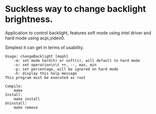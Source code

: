 # Suckless way to change backlight brightness.
Application to control backlight, features soft mode using intel driver
and hard mode using acpi_video0.

Simplest it can get in terms of usability.

	Usage: changeBacklight [moph]
		-m: set mode hard(h) or soft(s), will default to hard mode
		-o: set operation\n\t ++, --, max, min
		-p: set percentage, will be ignored on hard mode
		-h: display this help message
	This program must be executed as root

	Compile:
		make
	Install:
		make install
	Uninstall:
		make remove
